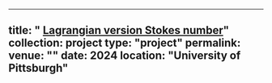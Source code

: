 
---
title: " [Lagrangian version Stokes number](https://www.leifang.org/)"
collection: project
type: "project"
permalink: 
venue: ""
date: 2024
location: "University of Pittsburgh"
---
